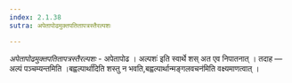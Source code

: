```yaml
---
index: 2.1.38
sutra: अपेतापोढमुक्तपतितापत्रस्तैरल्पशः

---
```

_अपेतापोढमुक्तपतितापत्रस्तैरल्पशः_ - अपेतापोढ । अल्पशः॑ इति स्वार्थे शस् अत एव निपातनात् । तदाह — अल्पं पञ्चम्यन्तमिति ।बह्वल्पार्था॑दिति शस्तु न भवति,बह्वल्पार्थान्मङ्गलवचन॑मिति वक्ष्यमाणत्वात् ।